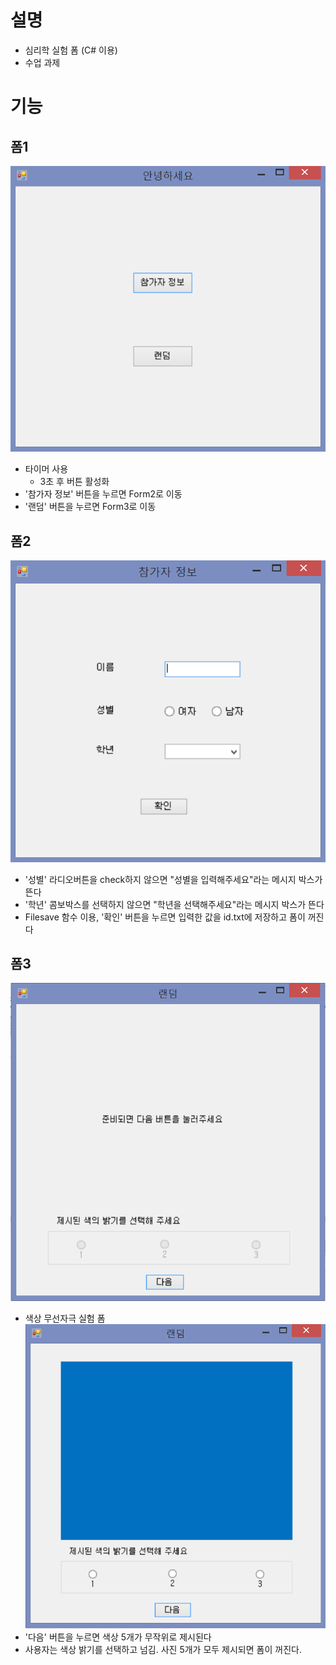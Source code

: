 설명
====
- 심리학 실험 폼 (C# 이용)
- 수업 과제

기능
===
폼1
---
![image](image/캡처1.PNG)
- 타이머 사용
  - 3초 후 버튼 활성화
- '참가자 정보' 버튼을 누르면 Form2로 이동
- '랜덤' 버튼을 누르면 Form3로 이동
  
폼2
-----
![image](image/캡처2.PNG)
- '성별' 라디오버튼을 check하지 않으면 "성별을 입력해주세요"라는 메시지 박스가 뜬다
- '학년' 콤보박스를 선택하지 않으면 "학년을 선택해주세요"라는 메시지 박스가 뜬다
- Filesave 함수 이용, '확인' 버튼을 누르면 입력한 값을 id.txt에 저장하고 폼이 꺼진다

폼3
-------
![image](image/캡처4.PNG)  
- 색상 무선자극 실험 폼  
![image](image/캡처3.PNG)  
- '다음' 버튼을 누르면 색상 5개가 무작위로 제시된다
- 사용자는 색상 밝기를 선택하고 넘김. 사진 5개가 모두 제시되면 폼이 꺼진다.
